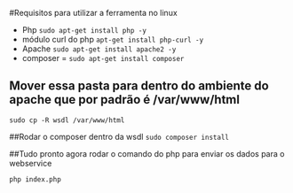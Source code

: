 #Requisitos para utilizar a ferramenta no linux
 - Php     `sudo apt-get install php -y`
 - módulo curl do php  `apt-get install php-curl -y`
 - Apache   `sudo apt-get install apache2 -y`
 - composer = `sudo apt-get install composer`


 ## Mover essa pasta para dentro do ambiente do apache que por padrão é /var/www/html

  `sudo cp -R wsdl /var/www/html`

 ##Rodar o composer dentro da wsdl
  `sudo composer install`

##Tudo pronto agora rodar o comando do php para enviar os dados para o webservice

`php index.php`
